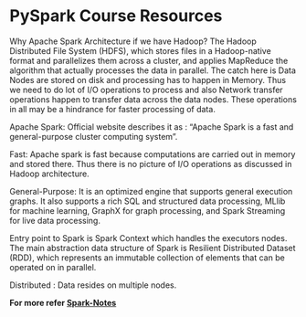 # PySpark Course Resources
Why Apache Spark Architecture if we have Hadoop?
The Hadoop Distributed File System (HDFS), which stores files in a Hadoop-native format and parallelizes them across a cluster, and applies MapReduce the algorithm that actually processes the data in parallel. The catch here is Data Nodes are stored on disk and processing has to happen in Memory. Thus we need to do lot of I/O operations to process and also Network transfer operations happen to transfer data across the data nodes. These operations in all may be a hindrance for faster processing of data.

Apache Spark: Official website describes it as : “Apache Spark is a fast and general-purpose cluster computing system”.

Fast: Apache spark is fast because computations are carried out in memory and stored there. Thus there is no picture of I/O operations as discussed in Hadoop architecture.

General-Purpose: It is an optimized engine that supports general execution graphs. It also supports a rich SQL and structured data processing, MLlib for machine learning, GraphX for graph processing, and Spark Streaming for live data processing.

Entry point to Spark is Spark Context which handles the executors nodes. The main abstraction data structure of Spark is Resilient Distributed Dataset (RDD), which represents an immutable collection of elements that can be operated on in parallel.

Distributed : Data resides on multiple nodes.

**For more refer [Spark-Notes](https://github.com/Gnitch/PySpark-Course-Resources/blob/main/Spark-Notes.pdf)**
